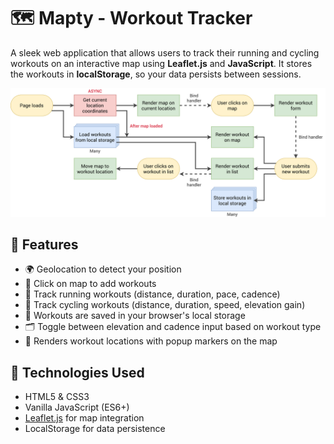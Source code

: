 # 🗺️ Mapty - Workout Tracker

A sleek web application that allows users to track their running and cycling workouts on an interactive map using **Leaflet.js** and **JavaScript**. It stores the workouts in **localStorage**, so your data persists between sessions.

![App Demo](Mapty-flowchart.png)

## 🚀 Features

- 🌍 Geolocation to detect your position
- 📌 Click on map to add workouts
- 🏃 Track running workouts (distance, duration, pace, cadence)
- 🚴 Track cycling workouts (distance, duration, speed, elevation gain)
- 📜 Workouts are saved in your browser's local storage
- 🗂 Toggle between elevation and cadence input based on workout type
- 📍 Renders workout locations with popup markers on the map

## 🔧 Technologies Used

- HTML5 & CSS3
- Vanilla JavaScript (ES6+)
- [Leaflet.js](https://leafletjs.com/) for map integration
- LocalStorage for data persistence
